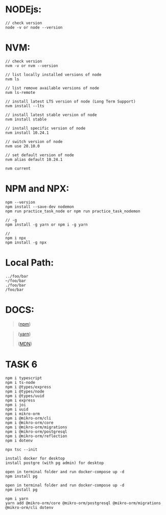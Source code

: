 # NODEjs:

```
// check version
node -v or node --version
```

# NVM:

```
// check version
nvm -v or nvm --version

// list locally installed versions of node
nvm ls

// list remove available versions of node
nvm ls-remote

// install latest LTS version of node (Long Term Support)
nvm install --lts

// install latest stable version of node
nvm install stable

// install specific version of node
nvm install 10.24.1

// switch version of node
nvm use 20.10.0

// set default version of node
nvm alias default 10.24.1

nvm current
```

# NPM and NPX:

```
npm --version
npm install --save-dev nodemon
npm run practice_task_node or npm run practice_task_nodemon

// -g
npm install -g yarn or npm i -g yarn

//
npm i npx 
npm install -g npx
```

# Local Path:

```
../foo/bar
~/foo/bar
./foo/bar
/foo/bar
```

# DOCS:

> ([npm](https://docs.npmjs.com/about-npm))

> ([yarn](https://yarnpkg.com))
>
> ([MDN](https://developer.mozilla.org/en-US/docs/Learn/JavaScript))

# TASK 6

```
npm i typescript
npm i ts-node
npm i @types/express
npm i @types/node
npm i @types/uuid
npm i express
npm i joi
npm i uuid
npm i mikro-orm
npm i @mikro-orm/cli
npm i @mikro-orm/core
npm i @mikro-orm/migrations
npm i @mikro-orm/postgresql
npm i @mikro-orm/reflection
npm i dotenv

npx tsc --init

install docker for desktop
install postgre (with pg admin) for desktop

open in terminal folder and run docker-compose up -d
npm install pg

open in terminal folder and run docker-compose up -d
npm install pg

npm i yarn
yarn add @mikro-orm/core @mikro-orm/postgresql @mikro-orm/migrations @mikro-orm/cli dotenv
```